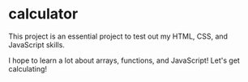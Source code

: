 # calculator

This project is an essential project to test out my HTML, CSS, and JavaScript skills.

I hope to learn a lot about arrays, functions, and JavaScript! Let's get calculating!